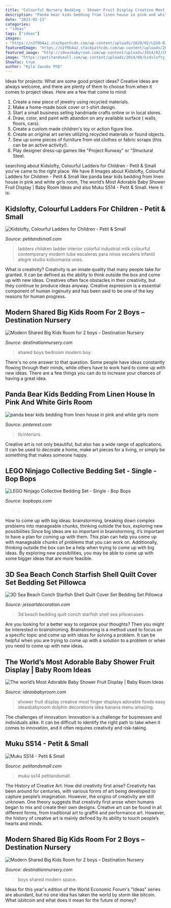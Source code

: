 ```yaml
---
title: "Colourful Nursery Bedding - Shower Fruit Display Creative Most Finger Displays Adorable Foods Easy Ideasbabyroom Dolphin Decorations Idea Banana Menu Amazing"
description: "Panda bear kids bedding from linen house in pink and white girls room"
date: "2023-02-13"
categories:
- "ideas"
tags: ["ideas"]
images:
- "https://n2f9b4a2.stackpathcdn.com/wp-content/uploads/2020/02/LEGO-Ninjago-Collective-Bedding-Set-Single.jpg"
featuredImage: "https://n2f9b4a2.stackpathcdn.com/wp-content/uploads/2020/02/LEGO-Ninjago-Collective-Bedding-Set-Single.jpg"
featured_image: "http://ideasbabyroom.com/wp-content/uploads/2014/02/CREATIVE-BABY-SHOWER-FOOD-IDEAS.jpg"
image: "https://petitandsmall.com/wp-content/uploads/2014/08/kidslofty_stairs-for-kids1.jpg"
ShowToc: true
author: "Kyla Jacobs PhD"
---
```



Ideas for projects: What are some good project ideas?
Creative ideas are always welcome, and there are plenty of them to choose from when it comes to project ideas. Here are a few that come to mind: 
1. Create a new piece of jewelry using recycled materials.
2. Make a home-made book cover or t-shirt design.
3. Start a small business selling handmade crafts online or in local stores.
4. Draw, color, and paint with abandon on any available surface ( walls, floors, cars).
5. Create a custom made children's toy or action figure line. 
6. Create an original art series utilizing recycled materials or found objects.
7. Sew up some pieces of furniture from old clothes or fabric scraps (this can be an active activity!). 
8. Play designer dress-up games like "Project Runway" or "Structural Steel.

	

		
searching about Kidslofty, Colourful Ladders for Children - Petit &amp; Small you've came to the right place. We have 8 Images about Kidslofty, Colourful Ladders for Children - Petit &amp; Small like panda bear kids bedding from linen house in pink and white girls room, The world’s Most Adorable Baby Shower Fruit Display | Baby Room Ideas and also Muku SS14 - Petit &amp; Small. Here it is:
		
    
## Kidslofty, Colourful Ladders For Children - Petit &amp; Small

<img loading=lazy src="https://petitandsmall.com/wp-content/uploads/2014/08/kidslofty_stairs-for-kids1.jpg" onerror="this.onerror=null;this.src='https://tse2.mm.bing.net/th?id=OIP.M3hzSdUPsOcfHSRkOtzAZgHaKO&amp;pid=15.1';" alt="Kidslofty, Colourful Ladders for Children - Petit &amp; Small">

_Source: petitandsmall.com_

>ladders children ladder interior colorful industrial milk colourful contemporary modern tube escaleras para ninos escalera infantil alegre studio kidsomania unas. 

	

What is creativity?
Creativity is an innate quality that many people take for granted. It can be defined as the ability to think outside the box and come up with new ideas. Creatives often face obstacles in their creativity, but they continue to produce ideas anyway. Creative expression is a essential component of human ingenuity and has been said to be one of the key reasons for human progress.

    
## Modern Shared Big Kids Room For 2 Boys – Destination Nursery

<img loading=lazy src="http://www.destinationnursery.com/wp-content/uploads/2015/11/IMG_5737.jpeg" onerror="this.onerror=null;this.src='https://tse2.mm.bing.net/th?id=OIP.yVU0pUY4KPZ2wTXH5E42qQHaLG&amp;pid=15.1';" alt="Modern Shared Big Kids Room for 2 boys – Destination Nursery">

_Source: destinationnursery.com_

>shared boys bedroom modern boy. 

	

There's no one answer to that question. Some people have ideas constantly flowing through their minds, while others have to work hard to come up with new ideas. There are a few things you can do to increase your chances of having a great idea.

    
## Panda Bear Kids Bedding From Linen House In Pink And White Girls Room

<img loading=lazy src="https://i.pinimg.com/originals/5e/d5/22/5ed522ab501ef1c794003d213e2be289.jpg" onerror="this.onerror=null;this.src='https://tse2.mm.bing.net/th?id=OIP.1-OJrXJtz-CEx_eAzAqfVQHaJ4&amp;pid=15.1';" alt="panda bear kids bedding from linen house in pink and white girls room">

_Source: pinterest.com_

>tlcinteriors. 

	

Creative art is not only beautiful, but also has a wide range of applications. It can be used to decorate a home, make art pieces for a living, or simply be something that makes someone happy.

    
## LEGO Ninjago Collective Bedding Set - Single - Bop Bops

<img loading=lazy src="https://n2f9b4a2.stackpathcdn.com/wp-content/uploads/2020/02/LEGO-Ninjago-Collective-Bedding-Set-Single.jpg" onerror="this.onerror=null;this.src='https://tse3.mm.bing.net/th?id=OIP.RR0Xzg19yeu6BvjArp_ilADOEs&amp;pid=15.1';" alt="LEGO Ninjago Collective Bedding Set - Single - Bop Bops">

_Source: bopbops.com_

>. 

	

How to come up with big ideas: brainstorming, breaking down complex problems into manageable chunks, thinking outside the box, exploring new possibilities
Since big ideas are so important in brainstorming, it’s important to have a plan for coming up with them. This plan can help you come up with manageable chunks of problems that you can work on. Additionally, thinking outside the box can be a help when trying to come up with big ideas. By exploring new possibilities, you may be able to come up with some bigger ideas that are more feasible.

    
## 3D Sea Beach Conch Starfish Shell Quilt Cover Set Bedding Set Pillowca

<img loading=lazy src="http://cdn.shopify.com/s/files/1/0103/5639/2021/products/07a_78897739-5b70-4001-929b-6e361ad8311a_1200x1200.jpg?v=1579083925" onerror="this.onerror=null;this.src='https://tse1.mm.bing.net/th?id=OIP.hh3-pCChftMRbVGcMmfjVwHaHa&amp;pid=15.1';" alt="3D Sea Beach Conch Starfish Shell Quilt Cover Set Bedding Set Pillowca">

_Source: jessartdecoration.com_

>3d beach bedding quilt conch starfish shell sea pillowcases. 

	

Are you looking for a better way to organize your thoughts? Then you might be interested in brainstroming. Brainstroming is a method used to focus on a specific topic and come up with ideas for solving a problem. It can be helpful when you are trying to come up with a solution to a problem or when you need to come up with new ideas.

    
## The World’s Most Adorable Baby Shower Fruit Display | Baby Room Ideas

<img loading=lazy src="http://ideasbabyroom.com/wp-content/uploads/2014/02/CREATIVE-BABY-SHOWER-FOOD-IDEAS.jpg" onerror="this.onerror=null;this.src='https://tse2.mm.bing.net/th?id=OIP.7q1nUz7XFSQl3gpFoK4uRgHaHa&amp;pid=15.1';" alt="The world’s Most Adorable Baby Shower Fruit Display | Baby Room Ideas">

_Source: ideasbabyroom.com_

>shower fruit display creative most finger displays adorable foods easy ideasbabyroom dolphin decorations idea banana menu amazing. 

	

The challenges of innovation:
Innovation is a challenge for businesses and individuals alike. It can be difficult to identify the right path to take when it comes to innovation, and it often requires creativity and risk-taking.

    
## Muku SS14 - Petit &amp; Small

<img loading=lazy src="https://petitandsmall.com/wp-content/uploads/2014/08/muku-beautiful-clothes-for-girls-1024x682.jpg" onerror="this.onerror=null;this.src='https://tse1.mm.bing.net/th?id=OIP.blEGGLH1hpLyte7sUkHv9gHaE7&amp;pid=15.1';" alt="Muku SS14 - Petit &amp; Small">

_Source: petitandsmall.com_

>muku ss14 petitandsmall. 

	

The History of Creative Art: How did creativity first arise?
Creativity has been around for centuries, with various forms of art being developed to capture people’s imagination. However, the origins of creativity are still unknown. One theory suggests that creativity first arose when humans began to mix and create their own designs. Creative art can be found in all different forms, from traditional art to graffiti and performance art. However, the history of creative art is mainly defined by its ability to touch people’s hearts and minds.

    
## Modern Shared Big Kids Room For 2 Boys – Destination Nursery

<img loading=lazy src="http://destinationnursery.com/wp-content/uploads/2015/11/IMG_5733.jpeg" onerror="this.onerror=null;this.src='https://tse3.mm.bing.net/th?id=OIP.6ibmvwRm1dcZw74Hl6MJMQHaE8&amp;pid=15.1';" alt="Modern Shared Big Kids Room for 2 boys – Destination Nursery">

_Source: destinationnursery.com_

>boys shared modern space. 

	

Ideas for this year's edition of the World Economic Forum's "Ideas" series are abundant, but no one idea has taken the world by storm like bitcoin. What isbitcoin and what does it mean for the future of money? 

